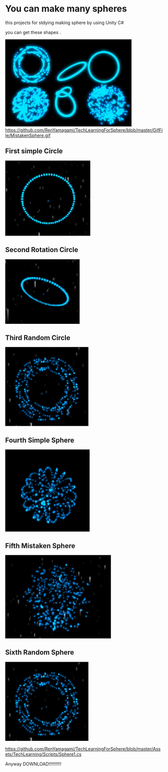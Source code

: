 # You can make many spheres

this projects for stdying making sphere by using Unity C#

you can get these shapes .

![manySphere](https://github.com/RenYamagami/TechLearningForSphere/blob/master/GifFile/AllSphere.gif "manySphere")
https://github.com/RenYamagami/TechLearningForSphere/blob/master/GifFile/MistakenSphere.gif

## First simple Circle

![uei](https://github.com/RenYamagami/TechLearningForSphere/blob/master/GifFile/SimpleCircle.gif "uei")

## Second Rotation Circle

![uei](https://github.com/RenYamagami/TechLearningForSphere/blob/master/GifFile/RotationSphere.gif "uei")

## Third Random Circle

![uei](https://github.com/RenYamagami/TechLearningForSphere/blob/master/GifFile/RandomCircle.gif "uei")

## Fourth Simple Sphere


![uei](https://github.com/RenYamagami/TechLearningForSphere/blob/master/GifFile/SimpleSphere.gif "uei")

## Fifth Mistaken Sphere

![uei](https://github.com/RenYamagami/TechLearningForSphere/blob/master/GifFile/RandomSphere.gif "uei")

## Sixth Random Sphere

![uei](https://github.com/RenYamagami/TechLearningForSphere/blob/master/GifFile/RandomCircle.gif "uei")



https://github.com/RenYamagami/TechLearningForSphere/blob/master/Assets/TechLearning/Scripts/Sphere1.cs


Anyway DOWNLOAD!!!!!!!!!!